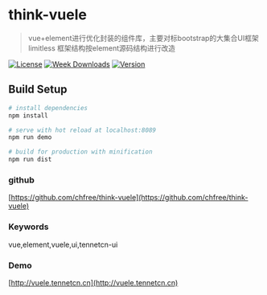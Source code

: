 # think-vuele

> vue+element进行优化封装的组件库，主要对标bootstrap的大集合UI框架limitless
> 框架结构按element源码结构进行改造

[![License](https://img.shields.io/npm/l/tennetcn-ui.svg)](https://www.npmjs.com/package/tennetcn-ui)
[![Week Downloads](https://img.shields.io/npm/dw/tennetcn-ui.svg)](https://www.npmjs.com/package/tennetcn-ui)
[![Version](https://img.shields.io/npm/v/tennetcn-ui.svg)](https://github.com/chfree/think-vuele)

## Build Setup

``` bash
# install dependencies
npm install

# serve with hot reload at localhost:8089
npm run demo

# build for production with minification
npm run dist
```

### github
[https://github.com/chfree/think-vuele](https://github.com/chfree/think-vuele)

### Keywords
vue,element,vuele,ui,tennetcn-ui

### Demo
[http://vuele.tennetcn.cn](http://vuele.tennetcn.cn)